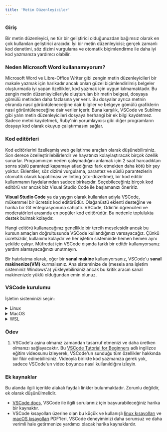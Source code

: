 ```yaml
---
title: 'Metin Düzenleyiciler'
---
```


### Giriş

Bir metin düzenleyici, ne tür bir geliştirici olduğunuzdan bağımsız olarak en çok kullanılan geliştirici aracıdır. İyi bir metin düzenleyicisi; gerçek zamanlı kod denetimi, söz dizimi vurgulama ve otomatik biçimlendirme ile daha iyi kod yazmanıza yardımcı olabilir.

### Neden Microsoft Word kullanamıyorum?

Microsoft Word ve Libre-Office Writer gibi zengin metin düzenleyicileri bir makale yazmak için harikadır ancak onları güzel biçimlendirilmiş belgeler oluşturmada iyi yapan özellikler, kod yazmak için uygun kılmamaktadır. Bu zengin metin düzenleyicileriyle oluşturulan bir metin belgesi, dosyaya gömülü metinden daha fazlasına yer verir. Bu dosyalar ayrıca metnin ekranda nasıl görüntüleneceğine dair bilgiler ve belgeye gömülü grafiklerin nasıl görüntüleneceğine dair veriler içerir. Buna karşılık, VSCode ve Sublime gibi yalın metin düzenleyicileri dosyaya herhangi bir ek bilgi kaydetmez. Sadece metni kaydetmek, Ruby'nin yorumlayıcısı gibi diğer programların dosyayı kod olarak okuyup çalıştırmasını sağlar.

### Kod editörleri

Kod editörlerini özelleşmiş web geliştirme araçları olarak düşünebilirsiniz. Son derece özelleştirilebilirlerdir ve hayatınızı kolaylaştıracak birçok özellik sunarlar. Programınızın neden çalışmadığını anlamak için 2 saat harcadıktan sonra süslü parantezi kapamayı atladığınızı fark etmekten daha kötü bir şey yoktur. Eklentiler, söz dizimi vurgulama, parantez ve süslü parantezlerin otomatik olarak kapatılması ve linting (oto-düzeltme), bir kod editör kullanmanın faydalarından sadece birkaçıdır. Seçebileceğiniz birçok kod editörü var ancak biz Visual Studio Code ile başlamanızı öneririz.

**Visual Studio Code** ya da yaygın olarak kullanılan adıyla VSCode, mükemmel bir ücretsiz kod editörüdür. Olağanüstü eklenti desteğine ve harika bir Git entegrasyonuna sahiptir. VSCode, Odin'in öğrencileri ve moderatörleri arasında en popüler kod editörüdür. Bu nedenle toplulukta destek bulmak kolaydır.

Hangi editörü kullanacağınız genellikle bir tercih meselesidir ancak bu kursun amaçları doğrultusunda VSCode kullandığınızı varsayacağız. Çünkü ücretsizdir, kullanımı kolaydır ve her işletim sisteminde hemen hemen aynı şekilde çalışır. Müfredat için VSCode dışında farklı bir editör kullanıyorsanız yardım alamayacağınızı unutmayın.

Bir hatırlatma olarak, eğer bir **sanal makine** kullanıyorsanız, VSCode'u **sanal makinenize(VM)** kurmalısınız. Ana sisteminize de (mesela ana işletim sisteminiz Windows'a) yükleyebilirsiniz ancak bu kritik aracın sanal makinenizde yüklü olduğundan emin olunuz.

### VSCode kurulumu

İşletim sisteminizi seçin:

<details markdown="block">
<summary class="dropDown-header">Linux</summary>

#### 1. Adım: VSCode'u indirme

   - **Terminali** açın
   - En son **VSCode** `.deb` paketini indirmek için aşağıdaki komutu çalıştırın

```bash
wget -O code-latest.deb 'https://code.visualstudio.com/sha/download?build=stable&os=linux-deb-x64'
```

#### 2. Adım: VSCode'u yükleme

   - **VSCode** `.deb` paketini yüklemek için aşağıdaki komutu çalıştırın

```bash
sudo apt install ./code-latest.deb
```

   - İstenirse, şifrenizi girin

<div class="lesson-note lesson-note--tip" markdown="1">

`N: Download is performed unsandboxed (...)` ile başlayan bir uyarı görebilirsiniz. Bu konuda endişelenmenize gerek yok. [Daha fazla bilgi için bu reddit gönderisini okuyun.](https://www.reddit.com/r/linux4noobs/comments/ux6cwx/comment/i9x2twx/))_

</div>

#### 3. Adım: Kurulum dosyasını silme

```bash
rm code-latest.deb
```

#### 4. Adım: VSCode'u Kullanma
   
VSCode'u iki şekilde başlatabilirsiniz,

   - Uygulamalar menüsünden **Visual Studio Code** öğesine tıklayın
   - **Ya da** terminalden `code` komutunu çalıştırın

```bash
code
```

</details>

<details markdown="block">
<summary class="dropDown-header">MacOS</summary>

#### 1. Adım: VSCode'u indirme

   - En son VSCode kurulum .zip dosyasını otomatik olarak indirmek için [bu bağlantıya](https://code.visualstudio.com/sha/download?build=stable&os=darwin-universal) tıklayın.

#### 2. Adım: VSCode'u yükleme

   - **İndirilenler** klasörünü açın
   - **VSCode-darwin-universal.zip** adlı dosyaya çift tıklayın
   - **Visual Studio Code.app** simgesini **Uygulamalar** klasörü simgesine sürükleyin

#### 3. Adım: Kurulum dosyasını silme

   - **Finder'ı** açın
   - **İndirilenler** klasörüne gidin
   - **VSCode-darwin-universal.zip** adlı dosyayı çöp sepetine taşıyın

#### 4. Adım: VSCode'u kullanma

   - **Uygulamalar** klasörüne gidin
   - **Visual Studio Code'a** çift tıklayın

</details>

<details markdown="block">
<summary class="dropDown-header">WSL</summary>

#### 1. Adım: VSCode'u indirme

- VSCode'u yüklemek için [Visual Studio Code on Windows] (https://code.visualstudio.com/docs/setup/windows) yönergelerini izleyin.

#### 2. Adım: Kurulum dosyasını silme

- **Dosya Gezgini'ni** açın.
- **Downloads** klasörüne gidin.
- **VSCodeUserSetup-version.exe** dosyasını çöp kutusuna sürükleyin.

#### 3. Adım: WSL eklentisini indirme

- Visual Studio Code'u açın.
- Eklentiler sekmesine gidin.
- [WSL uzantısı](https://marketplace.visualstudio.com/items?itemName=ms-vscode-remote.remote-wsl)'nı bulun ve yükleyin.

#### 4. Adım: WSL'nin VSCode'u doğru şekilde açabildiğinden emin olun

- Yeni bir WSL terminali açın.
- Yeni bir VSCode penceresi açmak için aşağıdaki komutu çalıştırın.

  ```bash
  code
  ```

- Birkaç dakika sonra yeni bir VSCode penceresi açılmalı ve VSCode WSL'de açıldığına dair bir bildirim vermelidir.


</details>

### Ödev

<div class="lesson-content__panel" markdown="1">

  1. VSCode'a aşina olmanız zamandan tasarruf etmenizi ve daha üretken olmanızı sağlayacaktır. Bu [VSCode Tutorial for Beginners](https://youtu.be/ORrELERGIHs?t=103) adlı ingilizce eğitim videosunu izleyerek, VSCode'un sunduğu tüm özellikler hakkında bir fikir edinebilirsiniz. Videoyla birlikte kod yazmanıza gerek yok, sadece VSCode'un video boyunca nasıl kullanıldığını izleyin.
</div>

### Ek kaynaklar

Bu alanda ilgili içerikle alakalı faydalı linkler bulunmaktadır. Zorunlu değildir, ek olarak düşünülmelidir.

* [VSCode docs](https://code.visualstudio.com/docs), VSCode ile ilgili sorularınız için başvurabileceğiniz harika bir kaynaktır.
* VSCode kısayolları üzerine olan bu küçük ve kullanışlı [linux kısayolları](https://go.microsoft.com/fwlink/?linkid=832144) ve [macOS kısayolları](https://go.microsoft.com/fwlink/?linkid=832143) PDF'leri, VSCode deneyiminizi daha sorunsuz ve daha verimli hale getirmenize yardımcı olacak harika kaynaklardır.